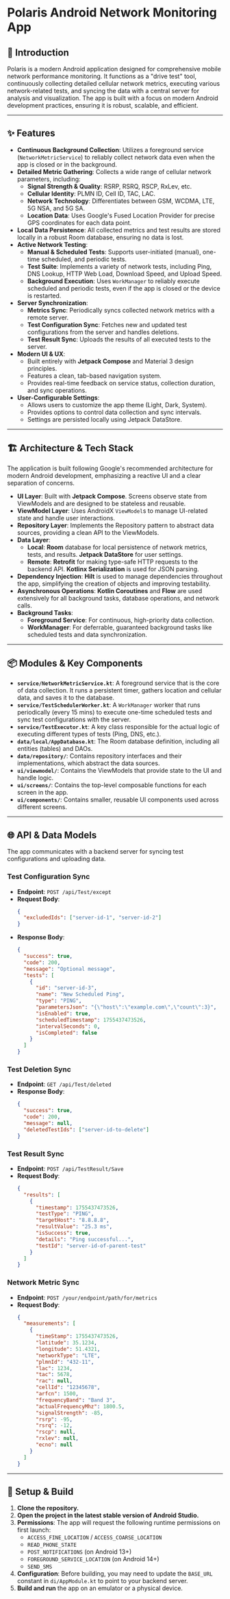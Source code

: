 # Polaris Android Network Monitoring App

## 📄 Introduction

Polaris is a modern Android application designed for comprehensive mobile network performance monitoring. It functions as a "drive test" tool, continuously collecting detailed cellular network metrics, executing various network-related tests, and syncing the data with a central server for analysis and visualization. The app is built with a focus on modern Android development practices, ensuring it is robust, scalable, and efficient.

---

## ✨ Features

* **Continuous Background Collection**: Utilizes a foreground service (`NetworkMetricService`) to reliably collect network data even when the app is closed or in the background.
* **Detailed Metric Gathering**: Collects a wide range of cellular network parameters, including:
    * **Signal Strength & Quality**: RSRP, RSRQ, RSCP, RxLev, etc.
    * **Cellular Identity**: PLMN ID, Cell ID, TAC, LAC.
    * **Network Technology**: Differentiates between GSM, WCDMA, LTE, 5G NSA, and 5G SA.
    * **Location Data**: Uses Google's Fused Location Provider for precise GPS coordinates for each data point.
* **Local Data Persistence**: All collected metrics and test results are stored locally in a robust Room database, ensuring no data is lost.
* **Active Network Testing**:
    * **Manual & Scheduled Tests**: Supports user-initiated (manual), one-time scheduled, and periodic tests.
    * **Test Suite**: Implements a variety of network tests, including Ping, DNS Lookup, HTTP Web Load, Download Speed, and Upload Speed.
    * **Background Execution**: Uses `WorkManager` to reliably execute scheduled and periodic tests, even if the app is closed or the device is restarted.
* **Server Synchronization**:
    * **Metrics Sync**: Periodically syncs collected network metrics with a remote server.
    * **Test Configuration Sync**: Fetches new and updated test configurations from the server and handles deletions.
    * **Test Result Sync**: Uploads the results of all executed tests to the server.
* **Modern UI & UX**:
    * Built entirely with **Jetpack Compose** and Material 3 design principles.
    * Features a clean, tab-based navigation system.
    * Provides real-time feedback on service status, collection duration, and sync operations.
* **User-Configurable Settings**:
    * Allows users to customize the app theme (Light, Dark, System).
    * Provides options to control data collection and sync intervals.
    * Settings are persisted locally using Jetpack DataStore.

---

## 🏗️ Architecture & Tech Stack

The application is built following Google's recommended architecture for modern Android development, emphasizing a reactive UI and a clear separation of concerns.

* **UI Layer**: Built with **Jetpack Compose**. Screens observe state from ViewModels and are designed to be stateless and reusable.
* **ViewModel Layer**: Uses AndroidX `ViewModel`s to manage UI-related state and handle user interactions.
* **Repository Layer**: Implements the Repository pattern to abstract data sources, providing a clean API to the ViewModels.
* **Data Layer**:
    * **Local**: **Room** database for local persistence of network metrics, tests, and results. **Jetpack DataStore** for user settings.
    * **Remote**: **Retrofit** for making type-safe HTTP requests to the backend API. **Kotlinx Serialization** is used for JSON parsing.
* **Dependency Injection**: **Hilt** is used to manage dependencies throughout the app, simplifying the creation of objects and improving testability.
* **Asynchronous Operations**: **Kotlin Coroutines** and **Flow** are used extensively for all background tasks, database operations, and network calls.
* **Background Tasks**:
    * **Foreground Service**: For continuous, high-priority data collection.
    * **WorkManager**: For deferrable, guaranteed background tasks like scheduled tests and data synchronization.

---

## 📦 Modules & Key Components

* **`service/NetworkMetricService.kt`**: A foreground service that is the core of data collection. It runs a persistent timer, gathers location and cellular data, and saves it to the database.
* **`service/TestSchedulerWorker.kt`**: A `WorkManager` worker that runs periodically (every 15 mins) to execute one-time scheduled tests and sync test configurations with the server.
* **`service/TestExecutor.kt`**: A key class responsible for the actual logic of executing different types of tests (Ping, DNS, etc.).
* **`data/local/AppDatabase.kt`**: The Room database definition, including all entities (tables) and DAOs.
* **`data/repository/`**: Contains repository interfaces and their implementations, which abstract the data sources.
* **`ui/viewmodel/`**: Contains the ViewModels that provide state to the UI and handle logic.
* **`ui/screens/`**: Contains the top-level composable functions for each screen in the app.
* **`ui/components/`**: Contains smaller, reusable UI components used across different screens.

---

## 🌐 API & Data Models

The app communicates with a backend server for syncing test configurations and uploading data.

### Test Configuration Sync

* **Endpoint**: `POST /api/Test/except`
* **Request Body**:
    ```json
    {
      "excludedIds": ["server-id-1", "server-id-2"]
    }
    ```
* **Response Body**:
    ```json
    {
      "success": true,
      "code": 200,
      "message": "Optional message",
      "tests": [
        {
          "id": "server-id-3",
          "name": "New Scheduled Ping",
          "type": "PING",
          "parametersJson": "{\"host\":\"example.com\",\"count\":3}",
          "isEnabled": true,
          "scheduledTimestamp": 1755437473526,
          "intervalSeconds": 0,
          "isCompleted": false
        }
      ]
    }
    ```

### Test Deletion Sync

* **Endpoint**: `GET /api/Test/deleted`
* **Response Body**:
    ```json
    {
      "success": true,
      "code": 200,
      "message": null,
      "deletedTestIds": ["server-id-to-delete"]
    }
    ```

### Test Result Sync

* **Endpoint**: `POST /api/TestResult/Save`
* **Request Body**:
    ```json
    {
      "results": [
        {
          "timestamp": 1755437473526,
          "testType": "PING",
          "targetHost": "8.8.8.8",
          "resultValue": "25.3 ms",
          "isSuccess": true,
          "details": "Ping successful...",
          "testId": "server-id-of-parent-test"
        }
      ]
    }
    ```

### Network Metric Sync

* **Endpoint**: `POST /your/endpoint/path/for/metrics`
* **Request Body**:
    ```json
    {
      "measurements": [
        {
          "timeStamp": 1755437473526,
          "latitude": 35.1234,
          "longitude": 51.4321,
          "networkType": "LTE",
          "plmnId": "432-11",
          "lac": 1234,
          "tac": 5678,
          "rac": null,
          "cellId": "12345678",
          "arfcn": 1500,
          "frequencyBand": "Band 3",
          "actualFrequencyMhz": 1800.5,
          "signalStrength": -85,
          "rsrp": -95,
          "rsrq": -12,
          "rscp": null,
          "rxlev": null,
          "ecno": null
        }
      ]
    }
    ```

---

## 🚀 Setup & Build

1.  **Clone the repository.**
2.  **Open the project in the latest stable version of Android Studio.**
3.  **Permissions**: The app will request the following runtime permissions on first launch:
    * `ACCESS_FINE_LOCATION` / `ACCESS_COARSE_LOCATION`
    * `READ_PHONE_STATE`
    * `POST_NOTIFICATIONS` (on Android 13+)
    * `FOREGROUND_SERVICE_LOCATION` (on Android 14+)
    * `SEND_SMS`
4.  **Configuration**: Before building, you may need to update the `BASE_URL` constant in `di/AppModule.kt` to point to your backend server.
5.  **Build and run** the app on an emulator or a physical device.